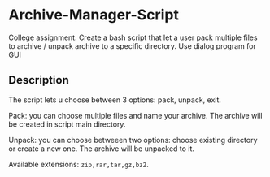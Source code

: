 # Archive-Manager-Script

College assignment: Create a bash script that let a user pack multiple files to archive / unpack archive to a specific directory. Use dialog program for GUI

## Description

The script lets u choose between 3 options: pack, unpack, exit.

Pack: you can choose multiple files and name your archive. The archive will be created in script main directory.

Unpack: you can choose betweeen two options: choose existing directory or create a new one. The archive will be unpacked to it.

Available extensions: ```zip,rar,tar,gz,bz2```.

